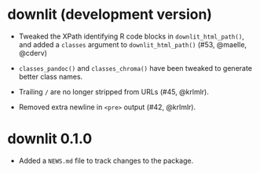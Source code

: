 # downlit (development version)

* Tweaked the XPath identifying R code blocks in `downlit_html_path()`, and 
added a `classes` argument to `downlit_html_path()` (#53, @maelle, @cderv)

* `classes_pandoc()` and `classes_chroma()` have been tweaked to generate
  better class names.

* Trailing `/` are no longer stripped from URLs (#45, @krlmlr).

* Removed extra newline in `<pre>` output (#42, @krlmlr).

# downlit 0.1.0

* Added a `NEWS.md` file to track changes to the package.
